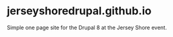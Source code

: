 jerseyshoredrupal.github.io
===========================
Simple one page site for the Drupal 8 at the Jersey Shore event.
